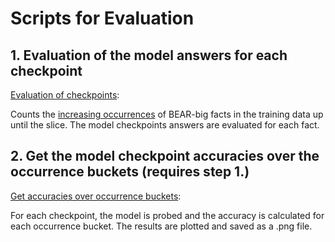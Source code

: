 # Scripts for Evaluation

## 1. Evaluation of the model answers for each checkpoint

[Evaluation of checkpoints](get_model_checkpoint_answer_for_occurrences_in_slices_data.py):

Counts the [increasing occurrences](https://github.com/Jabbawukis/sample-efficiency-evaluation-results/tree/main/fact_matching_results/BEAR-big/wikimedia_wikipedia_20231101_en/evaluation_on_slices) of BEAR-big facts in the training data up until the slice.
The model checkpoints answers are evaluated for each fact.

## 2. Get the model checkpoint accuracies over the occurrence buckets (requires step 1.)

[Get accuracies over occurrence buckets](eval_model_checkpoint_accuracy_on_slices.py):

For each checkpoint, the model is probed and the accuracy is calculated for each occurrence bucket. The results are plotted
and saved as a .png file.